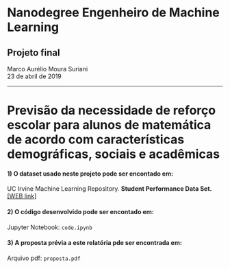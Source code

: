 # Nanodegree Engenheiro de Machine Learning
## Projeto final
Marco Aurélio Moura Suriani<br>
23 de abril de 2019
***
# Previsão da necessidade de reforço escolar para alunos de matemática de acordo com características demográficas, sociais e acadêmicas

#### 1) O dataset usado neste projeto pode ser encontado em:

UC Irvine Machine Learning Repository. __Student Performance Data Set.__ [[WEB link]](https://archive.ics.uci.edu/ml/datasets/Student+Performance)

#### 2) O código desenvolvido pode ser encontado em:

Jupyter Notebook: `code.ipynb`

#### 3) A proposta prévia a este relatória pde ser encontrada em:

Arquivo pdf: `proposta.pdf`